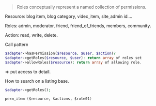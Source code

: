 >
> Roles conceptually represent a named collection of permissions.
>

Resource: blog item, blog category, video_item, site_admin id....

Roles: admin, moderator, friend, friend_of_friends, members, community.

Action:  read, write, delete.

Call pattern

```php
$adapter->hasPermission($resource, $user, $action)?
$adapter->getRoles($resource, $user): return array of roles set
$adapter->allowRoles($resource): return array of allowing role.
```

=> put access to detail.

How to search on a listing base.

```php
$adapter->getRoles();
```

```database table
perm_item ($resource, $actions, $role01)
```




